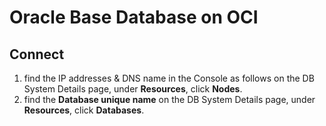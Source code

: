 # Oracle Base Database on OCI

## Connect 
1. find the IP addresses & DNS name in the Console as follows on the DB System Details page, under **Resources**, click **Nodes**.
2. find the **Database unique name** on the DB System Details page, under **Resources**, click **Databases**.

    
